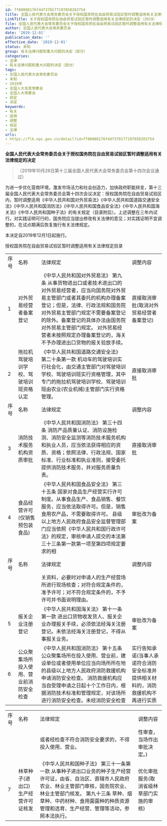 ```yaml
---
id: ff80808176f4df370177197058283754
title: 全国人民代表大会常务委员会关于授权国务院在自由贸易试验区暂时调整适用有关法律规定的决定
LinkTitle: 关于授权国务院在自由贸易试验区暂时调整适用有关法律规定的决定（2019）
file: 全国人民代表大会常务委员会关于授权国务院在自由贸易试验区暂时调整适用有关法律规定的决定_ff80808176f4df370177197058283754.docx
author: 全国人民代表大会常务委员会
date: '2019-12-01'
publication_date: ''
effective_date: '2019-12-01'
status: 未知
group: 有关法律问题和重大问题的决定（部分）
categories:
- 法律
- 有关法律问题和重大问题的决定（部分）
tags:
- 全国人民代表大会常务委员会
- 未知
- 2019年
- 全国人大及其常委会
- 全国人大常委会
- 规定
- 决定
keywords:
- 有关
- 适用
- 调整
- 规定
- 法律
urls:
- https://flk.npc.gov.cn/detail?id=ff80808176f4df370177197058283754
---
```


**全国人民代表大会常务委员会关于授权国务院在自由贸易试验区暂时调整适用有关法律规定的决定**

> （2019年10月26日第十三届全国人民代表大会常务委员会第十四次会议通过）

为进一步优化营商环境，激发市场活力和社会创造力，加快政府职能转变，第十三届全国人民代表大会常务委员会第十四次会议决定：授权国务院在自由贸易试验区内，暂时调整适用《中华人民共和国对外贸易法》《中华人民共和国道路交通安全法》《中华人民共和国消防法》《中华人民共和国食品安全法》《中华人民共和国海关法》《中华人民共和国种子法》的有关规定（目录附后）。上述调整在三年内试行。对实践证明可行的，国务院应当提出修改有关法律的意见；对实践证明不宜调整的，在试点期满后恢复施行有关法律规定。

本决定自2019年12月1日起施行。

授权国务院在自由贸易试验区暂时调整适用有关法律规定目录

|  |  |  |  |
| --- | --- | --- | --- |
| 序号 | 名称 | 法律规定 | 调整内容 |
| 1 | 对外贸易经营者备案登记 | 《中华人民共和国对外贸易法》   第九条 从事货物进出口或者技术进出口的对外贸易经营者，应当向国务院对外贸易主管部门或者其委托的机构办理备案登记；但是，法律、行政法规和国务院对外贸易主管部门规定不需要备案登记的除外。备案登记的具体办法由国务院对外贸易主管部门规定。   对外贸易经营者未按照规定办理备案登记的，海关不予办理进出口货物的报关验放手续。 | 直接取消审批(取消对外贸易经营者备案登记) |
| 2 | 拖拉机驾驶培训学校、驾驶培训班资格认定 | 《中华人民共和国道路交通安全法》   第二十条第一款 机动车的驾驶培训实行社会化，由交通主管部门对驾驶培训学校、驾驶培训班实行资格管理，其中专门的拖拉机驾驶培训学校、驾驶培训班由农业(农业机械)主管部门实行资格管理。 | 直接取消审批 | |
| 序号 | 名称 | 法律规定 | 调整内容 | |
| 3 | 消防技术服务机构资质审批 | 《中华人民共和国消防法》   第三十四条 消防产品质量认证、消防设施检测、消防安全监测等消防技术服务机构和执业人员，应当依法获得相应的资质、资格；依照法律、行政法规、国家标准、行业标准和执业准则，接受委托提供消防技术服务，并对服务质量负责。 | 直接取消审批 | |
| 4 | 食品经营许可(仅销售预包装食品) | 《中华人民共和国食品安全法》  第三十五条 国家对食品生产经营实行许可制度。从事食品生产、食品销售、餐饮服务，应当依法取得许可。但是，销售食用农产品，不需要取得许可。   县级以上地方人民政府食品安全监督管理部门应当依照《中华人民共和国行政许可法》的规定，审核申请人提交的本法第三十三条第一款第一项至第四项规定要求的相 | 审批改为备案 | |
| 序号 | 名称 | 法律规定 | 调整内容 | |
|  |  | 关资料，必要时对申请人的生产经营场所进行现场核查；对符合规定条件的，准予许可；对不符合规定条件的，不予许可并书面说明理由。 |  | |
| 5 | 报关企业注册登记 | 《中华人民共和国海关法》   第十一条第一款 进出口货物收发货人、报关企业办理报关手续，必须依法经海关注册登记。未依法经海关注册登记，不得从事报关业务。 | 审批改为备案 | |
| 6 | 公众聚集场所投入使用、营业前消防安全检查 | 《中华人民共和国消防法》   第十五条 公众聚集场所在投入使用、营业前，建设单位或者使用单位应当向场所所在地的县级以上地方人民政府消防救援机构申请消防安全检查。   消防救援机构应当自受理申请之日起十个工作日内，根据消防技术标准和管理规定，对该场所进行消防安全检查。未经消防安全检查 | 实行告知承诺(当事人承诺符合消防安全标准并提供相关材料的，消防救援机构不再进行实质 | |

|  |  |  |  |
| --- | --- | --- | --- |
| 序号 | 名称 | 法律规定 | 调整内容 |
|  |  | 或者经检查不符合消防安全要求的，不得投入使用、营业。 | 性审查，当场作出审批决定。) |
| 7 | 林草种子(进出口)生产经营许可证核发 | 《中华人民共和国种子法》   第三十一条第一款 从事种子进出口业务的种子生产经营许可证，由省、自治区、直辖市人民政府农业、林业主管部门审核，国务院农业、林业主管部门核发。  第九十三条 草种、烟草种、中药材种、食用菌菌种的种质资源管理和选育、生产经营、管理等活动，参照本法执行。 | 优化审批服务(取消省级林草部门实施的审核) |
